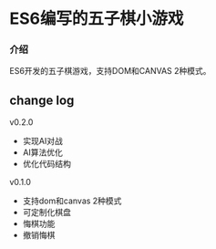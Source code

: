 # ES6编写的五子棋小游戏

### 介绍
ES6开发的五子棋游戏，支持DOM和CANVAS 2种模式。


change log
------------

v0.2.0 
* 实现AI对战
* AI算法优化
* 优化代码结构

v0.1.0 
* 支持dom和canvas 2种模式
* 可定制化棋盘
* 悔棋功能
* 撤销悔棋